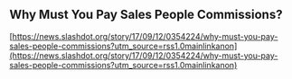 ## Why Must You Pay Sales People Commissions?
  
  [https://news.slashdot.org/story/17/09/12/0354224/why-must-you-pay-sales-people-commissions?utm_source=rss1.0mainlinkanon](https://news.slashdot.org/story/17/09/12/0354224/why-must-you-pay-sales-people-commissions?utm_source=rss1.0mainlinkanon)